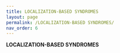 ```yaml
---
title: LOCALIZATION-BASED SYNDROMES
layout: page
permalink: /LOCALIZATION-BASED SYNDROMES/
nav_order: 6
---
```


**LOCALIZATION-BASED SYNDROMES**
